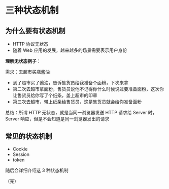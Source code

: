 # 三种状态机制
## 为什么要有状态机制
+ HTTP 协议无状态
+ 随着 Web 应用的发展，越来越多的场景需要表示用户身份

**理解无状态例子**：

需求：去超市买瓶酱油

+ 到了超市买了酱油，告诉售货员给我准备个面粉，下次来拿
+ 第二次去超市拿面粉，售货员说他不记得你什么时候说过要准备面粉，这次你让售货员给你写了个纸条，盖上超市的印章
+ 第三次去超市，带上纸条给售货员，这是售货员就会给你准备面粉

总结：所谓 HTTP 无状态，就是当同一浏览器发送 HTTP 请求给 Server 时，Server 响应，但是不会知道是同一浏览器发出的请求

## 常见的状态机制
+ Cookie
+ Session
+ token

随后会详细介绍这 3 种状态机制

（完）







